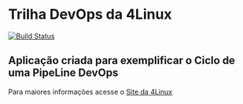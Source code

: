 # Trilha DevOps da 4Linux

<!-- Altere a Flag abaixo com sua URL do Travis -->
[![Build Status](https://travis-ci.org/MarcosGross/DevOpsLab-HelloWorld.svg?branch=master)](https://travis-ci.org/MarcosGross/DevOpsLab-HelloWorld)

## Aplicação criada para exemplificar o Ciclo de uma PipeLine DevOps


Para maiores informações acesse o [Site da 4Linux](https://www.4linux.com.br/cursos/devops)
